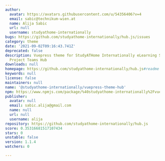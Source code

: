 ```yaml
---
author:
  avatar: https://avatars.githubusercontent.com/u/54356406?v=4
  email: sabic@technikum-wien.at
  name: Alija Sabic
  url: null
  username: studyathome-internationally
bugs: https://github.com/studyathome-internationally/hub.js/issues
category: theme
date: '2021-09-02T09:16:43.741Z'
deprecated: false
description: Vuepress theme for StudyATHome Internationally eLearning Sharing & Virtual
  Project Teams Hub
downloads: null
homepage: https://github.com/studyathome-internationally/hub.js#readme
keywords: null
license: false
maintainers: null
name: '@studyathome-internationally/vuepress-theme-hub'
npm: https://www.npmjs.com/package/%40studyathome-internationally%2Fvuepress-theme-hub
publisher:
  avatar: null
  email: sabic.alija@gmail.com
  name: null
  url: null
  username: alija
repository: https://github.com/studyathome-internationally/hub.js
score: 0.35316681517107434
stars: 0
unstable: false
version: 1.1.4
watchers: 0

---
```


